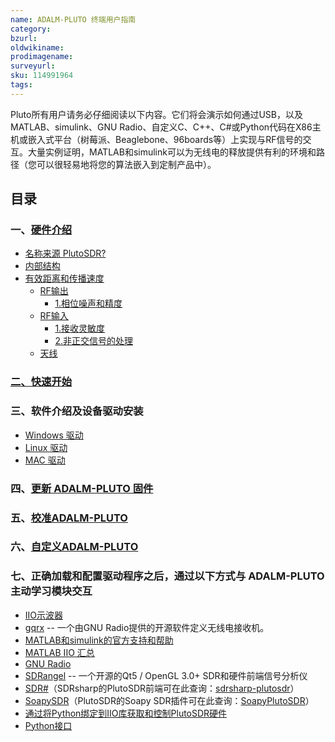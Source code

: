 ```yaml
---
name: ADALM-PLUTO 终端用户指南
category: 
bzurl: 
oldwikiname: 
prodimagename:
surveyurl: 
sku: 114991964
tags:
---
```



Pluto所有用户请务必仔细阅读以下内容。它们将会演示如何通过USB，以及MATLAB、simulink、GNU Radio、自定义C、C++、C#或Python代码在X86主机或嵌入式平台（树莓派、Beaglebone、96boards等）上实现与RF信号的交互。大量实例证明，MATLAB和simulink可以为无线电的释放提供有利的环境和路径（您可以很轻易地将您的算法嵌入到定制产品中）。


## 目录

### 一、[硬件介绍](http://wiki.seeedstudio.com/cn/ADALM-PLUTO-Introduction)

- [名称来源 PlutoSDR?](http://wiki.seeedstudio.com/cn/ADALM-PLUTO-Name)
- [内部结构](http://wiki.seeedstudio.com/cn/ADALM-PLUTO-Understanding)
- [有效距离和传播速度](http://wiki.seeedstudio.com/cn/ADALM-PLUTO-far-fast)
    - [RF输出](http://wiki.seeedstudio.com/cn/ADALM-PLUTO-Transmit)
        - [1.相位噪声和精度](https://wiki.analog.com/university/tools/pluto/users/phase_noise)
    - [RF输入](https://wiki.analog.com/university/tools/pluto/users/receive)
        - [1.接收灵敏度](https://wiki.analog.com/university/tools/pluto/users/receiver_sensitivity)
        - [2.非正交信号的处理](https://wiki.analog.com/university/tools/pluto/users/non_quad)
    - [天线](https://wiki.analog.com/university/tools/pluto/users/antennas)


### [二、快速开始](https://wiki.analog.com/university/tools/pluto/users/quick_start)


### 三、软件介绍及设备驱动安装

- [Windows 驱动](https://wiki.analog.com/university/tools/pluto/drivers/windows)
- [Linux 驱动](https://wiki.analog.com/university/tools/pluto/drivers/linux)
- [MAC 驱动](https://wiki.analog.com/university/tools/pluto/drivers/osx)


### 四、[更新 ADALM-PLUTO 固件](https://wiki.analog.com/university/tools/pluto/users/firmware)

### 五、[校准ADALM-PLUTO](https://wiki.analog.com/university/tools/pluto/users/calibration)

### 六、[自定义ADALM-PLUTO](https://wiki.analog.com/university/tools/pluto/users/customizing)

### 七、正确加载和配置驱动程序之后，通过以下方式与 ADALM-PLUTO主动学习模块交互

- [IIO示波器](https://wiki.analog.com/resources/tools-software/linux-software/iio_oscilloscope)
- [gqrx](http://gqrx.dk/) -- 一个由GNU Radio提供的开源软件定义无线电接收机。
- [MATLAB和simulink的官方支持和帮助](https://www.mathworks.com/hardware-support/adalm-pluto-radio.html)
- [MATLAB IIO 汇总](https://wiki.analog.com/resources/tools-software/linux-software/libiio/clients/matlab_simulink)
- [GNU Radio](https://wiki.analog.com/resources/tools-software/linux-software/gnuradio)
- [SDRangel](https://github.com/f4exb/sdrangel) -- 一个开源的Qt5 / OpenGL 3.0+ SDR和硬件前端信号分析仪
- [SDR#](https://airspy.com/download/)（SDRsharp的PlutoSDR前端可在此查询：[sdrsharp-plutosdr](https://github.com/Manawyrm/sdrsharp-plutosdr)）
- [SoapySDR](https://github.com/pothosware/SoapySDR)（PlutoSDR的Soapy SDR插件可在此查询：[SoapyPlutoSDR](https://github.com/jocover/SoapyPlutoSDR)）
- [通过将Python绑定到IIO库获取和控制PlutoSDR硬件](https://github.com/radiosd/PlutoSdr)
- [Python接口](https://wiki.analog.com/resources/tools-software/linux-software/pyadi-iio)
